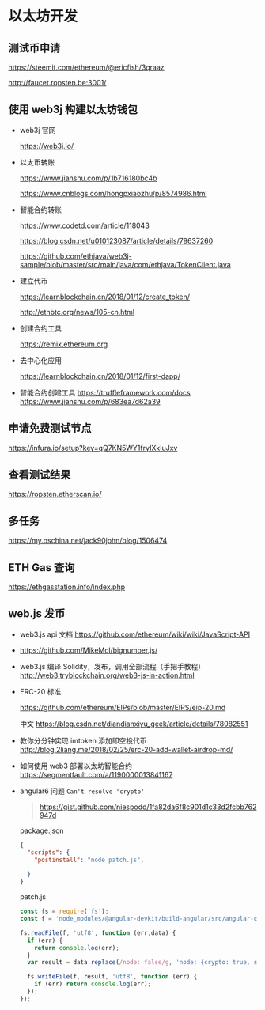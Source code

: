 # 以太坊开发

## 测试币申请

<https://steemit.com/ethereum/@ericfish/3qraaz>

<http://faucet.ropsten.be:3001/>

## 使用 web3j 构建以太坊钱包

- web3j 官网

  <https://web3j.io/>

- 以太币转账

  <https://www.jianshu.com/p/1b716180bc4b>

  <https://www.cnblogs.com/hongpxiaozhu/p/8574986.html>

- 智能合约转账

  <https://www.codetd.com/article/118043>

  <https://blog.csdn.net/u010123087/article/details/79637260>

  <https://github.com/ethjava/web3j-sample/blob/master/src/main/java/com/ethjava/TokenClient.java>

- 建立代币

  <https://learnblockchain.cn/2018/01/12/create_token/>

  <http://ethbtc.org/news/105-cn.html>

- 创建合约工具

  <https://remix.ethereum.org>

- 去中心化应用

  <https://learnblockchain.cn/2018/01/12/first-dapp/>

- 智能合约创建工具 <https://truffleframework.com/docs> <https://www.jianshu.com/p/683ea7d62a39>

## 申请免费测试节点

<https://infura.io/setup?key=qQ7KN5WY1fryIXkIuJxv>

## 查看测试结果

<https://ropsten.etherscan.io/>

## 多任务

<https://my.oschina.net/jack90john/blog/1506474>

## ETH Gas 查询

<https://ethgasstation.info/index.php>

## web.js 发币

- web3.js api 文档 <https://github.com/ethereum/wiki/wiki/JavaScript-API>

- <https://github.com/MikeMcl/bignumber.js/>

- web3.js 编译 Solidity，发布，调用全部流程（手把手教程）<http://web3.tryblockchain.org/web3-js-in-action.html>

- ERC-20 标准

  <https://github.com/ethereum/EIPs/blob/master/EIPS/eip-20.md>

  中文 <https://blog.csdn.net/diandianxiyu_geek/article/details/78082551>

- 教你分分钟实现 imtoken 添加即空投代币 <http://blog.2liang.me/2018/02/25/erc-20-add-wallet-airdrop-md/>

- 如何使用 web3 部署以太坊智能合约 <https://segmentfault.com/a/1190000013841167>

- angular6 问题  `Can't resolve 'crypto'` 

  > <https://gist.github.com/niespodd/1fa82da6f8c901d1c33d2fcbb762947d>

  package.json

  ```json 
  {
    "scripts": {
      "postinstall": "node patch.js",
      
    }
  }
  ```

  patch.js

  ```javascript 
  const fs = require('fs');
  const f = 'node_modules/@angular-devkit/build-angular/src/angular-cli-files/models/webpack-configs/browser.js';

  fs.readFile(f, 'utf8', function (err,data) {
    if (err) {
      return console.log(err);
    }
    var result = data.replace(/node: false/g, 'node: {crypto: true, stream: true}');

    fs.writeFile(f, result, 'utf8', function (err) {
      if (err) return console.log(err);
    });
  });

  ```
